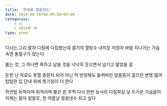 ```yaml
---
title: '한여름 얼음냉수'
date: 2014-06-16T00:00:00+09:00
categories: 
    - 시
    - 2014年 作
type: poem
---
```


다시는 그리 말자
다짐에 다짐했는데
결기의 열탕수 내치듯 끼얹자
바람 지나가는 가슴속엔
돌절구가 앉는다

품는 것,
그 하나면 족하고 남을 것을
넉넉히 웃으면서 넘기고 말았을 걸

둔한 난
치료도 못할 중환자 되어
아닌 척 딴청해도
들켜버린 알몸뚱이 껄끄런 변명 떫어
텁텁한 입 단내 위에
헛기침이 더 한다

하얀밤 뒤척이며 뒤척이며
불끈 쥔 주먹
다시 한번 늦사리 다짐하길
낯 뜨거운 가슴앓이 이제는 말자
참말로,
한 여름날 얼음냉수 되고 싶다

